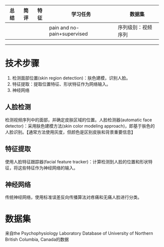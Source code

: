
| 总结  | 简评  | 特征  | 学习任务                        | 数据集       |
| --- | --- | --- | --------------------------- | --------- |
|     |     |     | pain and no-pain+supervised | 序列级别：视频序列 |


------
# 技术步骤
1. 检测面部位置(skin region detection)：肤色建模，识别人脸。
2. 特征提取：提取位置特征、形状特征作为网络输入。
3. 神经网络
## 人脸检测
检测视频序列中的面部，并确定皮肤区域的位置。人脸检测器(automatic face detector)：采用肤色建模方法(skin color modeling approach)，即基于肤色的人脸识别。【通常方法使用灰度，但颜色是区别皮肤和背景重要信息】

## 特征提取
使用人脸特征跟踪器(facial feature tracker)：计算检测到人脸的位置和形状特征，将这些特征作为神经网络的输入。
## 神经网络
传统神经网络，使用标准误差反向传播算法对疼痛和无痛人脸进行分类。

# 数据集
来自the Psychophysiology Laboratory Database of University of Northern British Columbia, Canada的数据